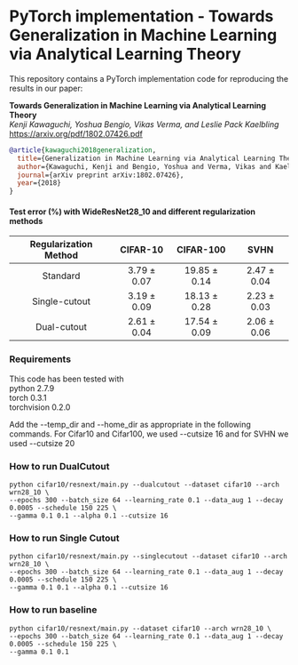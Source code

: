 # PyTorch implementation - Towards Generalization in Machine Learning via Analytical Learning Theory

This repository contains a PyTorch implementation code for reproducing the results in our paper:

**Towards Generalization in Machine Learning via Analytical Learning Theory** \
*Kenji Kawaguchi, Yoshua Bengio, Vikas Verma, and Leslie Pack Kaelbling* \
https://arxiv.org/pdf/1802.07426.pdf

```bibtex
@article{kawaguchi2018generalization,
  title={Generalization in Machine Learning via Analytical Learning Theory},
  author={Kawaguchi, Kenji and Bengio, Yoshua and Verma, Vikas and Kaelbling, Leslie Pack},
  journal={arXiv preprint arXiv:1802.07426},
  year={2018}
}
```

#### Test error (\%) with WideResNet28_10 and different regularization methods
|    Regularization Method    | CIFAR-10 |  CIFAR-100 |  SVHN  |
|:----------:|:--------------:|:--------------:|:------:|
| Standard   | 3.79  ±  0.07  |  19.85  ±  0.14   |  2.47 ± 0.04|
| Single-cutout  | 3.19 ± 0.09 | 18.13 ± 0.28  | 2.23  ± 0.03 |
| Dual-cutout  |  2.61 ± 0.04 |  17.54    ±  0.09    | 2.06  ± 0.06|


### Requirements
This code has been tested with  
python 2.7.9  
torch 0.3.1  
torchvision 0.2.0


Add the --temp_dir and --home_dir as appropriate in the following commands.
For Cifar10 and Cifar100, we used --cutsize 16 and for SVHN we used --cutsize 20


### How to run DualCutout
```
python cifar10/resnext/main.py --dualcutout --dataset cifar10 --arch wrn28_10 \
--epochs 300 --batch_size 64 --learning_rate 0.1 --data_aug 1 --decay 0.0005 --schedule 150 225 \
--gamma 0.1 0.1 --alpha 0.1 --cutsize 16
```

### How to run Single Cutout
```
python cifar10/resnext/main.py --singlecutout --dataset cifar10 --arch wrn28_10 \
--epochs 300 --batch_size 64 --learning_rate 0.1 --data_aug 1 --decay 0.0005 --schedule 150 225 \
--gamma 0.1 0.1 --alpha 0.1 --cutsize 16
```
### How to run baseline
```
python cifar10/resnext/main.py --dataset cifar10 --arch wrn28_10 \
--epochs 300 --batch_size 64 --learning_rate 0.1 --data_aug 1 --decay 0.0005 --schedule 150 225 \
--gamma 0.1 0.1
```
